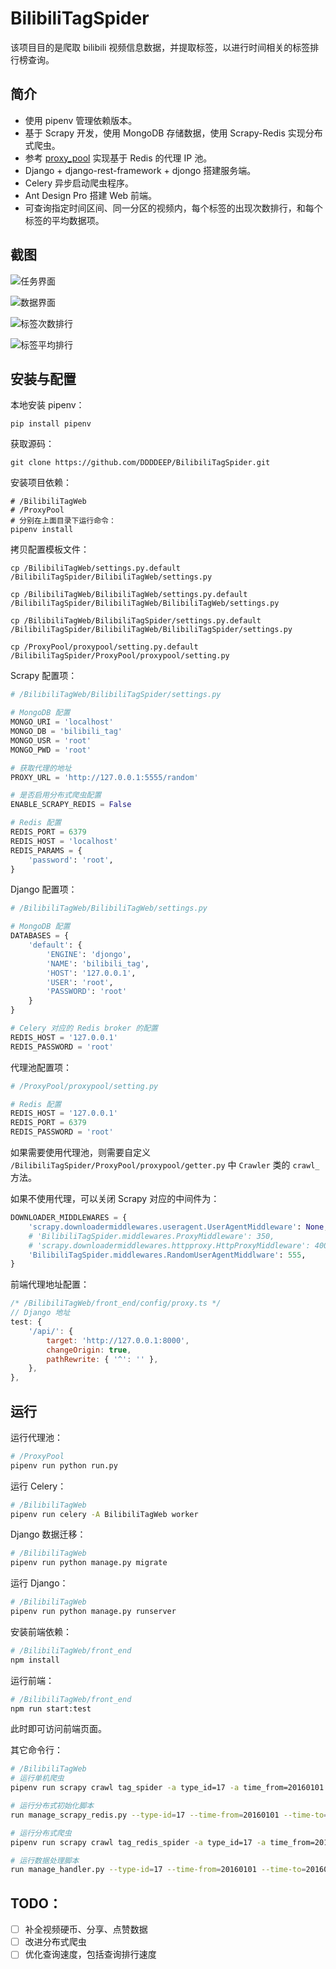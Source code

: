 # BilibiliTagSpider

该项目目的是爬取 bilibili 视频信息数据，并提取标签，以进行时间相关的标签排行榜查询。

## 简介

-   使用 pipenv 管理依赖版本。
-   基于 Scrapy 开发，使用 MongoDB 存储数据，使用 Scrapy-Redis 实现分布式爬虫。
-   参考 [proxy_pool](https://github.com/jhao104/proxy_pool) 实现基于 Redis 的代理 IP 池。
-   Django + django-rest-framework + djongo 搭建服务端。
-   Celery 异步启动爬虫程序。
-   Ant Design Pro 搭建 Web 前端。
-   可查询指定时间区间、同一分区的视频内，每个标签的出现次数排行，和每个标签的平均数据项。

## 截图

![任务界面](./img/task.jpg)

![数据界面](./img/videos.jpg)

![标签次数排行](./img/tag_count.jpg)

![标签平均排行](./img/tag_stat.jpg)

## 安装与配置

本地安装 pipenv：
```shell
pip install pipenv
```

获取源码：
```shell
git clone https://github.com/DDDDEEP/BilibiliTagSpider.git
```

安装项目依赖：
```shell
# /BilibiliTagWeb
# /ProxyPool
# 分别在上面目录下运行命令：
pipenv install
```

拷贝配置模板文件：
```shell
cp /BilibiliTagWeb/settings.py.default /BilibiliTagSpider/BilibiliTagWeb/settings.py

cp /BilibiliTagWeb/BilibiliTagWeb/settings.py.default /BilibiliTagSpider/BilibiliTagWeb/BilibiliTagWeb/settings.py

cp /BilibiliTagWeb/BilibiliTagSpider/settings.py.default /BilibiliTagSpider/BilibiliTagWeb/BilibiliTagSpider/settings.py

cp /ProxyPool/proxypool/setting.py.default /BilibiliTagSpider/ProxyPool/proxypool/setting.py
```

Scrapy 配置项：
```python
# /BilibiliTagWeb/BilibiliTagSpider/settings.py

# MongoDB 配置
MONGO_URI = 'localhost'
MONGO_DB = 'bilibili_tag'
MONGO_USR = 'root'
MONGO_PWD = 'root'

# 获取代理的地址
PROXY_URL = 'http://127.0.0.1:5555/random'

# 是否启用分布式爬虫配置
ENABLE_SCRAPY_REDIS = False

# Redis 配置
REDIS_PORT = 6379
REDIS_HOST = 'localhost'
REDIS_PARAMS = {
    'password': 'root',
}
```

Django 配置项：
```python
# /BilibiliTagWeb/BilibiliTagWeb/settings.py

# MongoDB 配置
DATABASES = {
    'default': {
        'ENGINE': 'djongo',
        'NAME': 'bilibili_tag',
        'HOST': '127.0.0.1',
        'USER': 'root',
        'PASSWORD': 'root'
    }
}

# Celery 对应的 Redis broker 的配置
REDIS_HOST = '127.0.0.1'
REDIS_PASSWORD = 'root'
```

代理池配置项：
```python
# /ProxyPool/proxypool/setting.py

# Redis 配置
REDIS_HOST = '127.0.0.1'
REDIS_PORT = 6379
REDIS_PASSWORD = 'root'
```

如果需要使用代理池，则需要自定义 `/BilibiliTagSpider/ProxyPool/proxypool/getter.py` 中 `Crawler` 类的 `crawl_` 方法。

如果不使用代理，可以关闭 Scrapy 对应的中间件为：
```python
DOWNLOADER_MIDDLEWARES = {
    'scrapy.downloadermiddlewares.useragent.UserAgentMiddleware': None,
    # 'BilibiliTagSpider.middlewares.ProxyMiddleware': 350,
    # 'scrapy.downloadermiddlewares.httpproxy.HttpProxyMiddleware': 400,
    'BilibiliTagSpider.middlewares.RandomUserAgentMiddlware': 555,
}
```

前端代理地址配置：
```javascript
/* /BilibiliTagWeb/front_end/config/proxy.ts */
// Django 地址
test: {
    '/api/': {
        target: 'http://127.0.0.1:8000',
        changeOrigin: true,
        pathRewrite: { '^': '' },
    },
},
```
## 运行

运行代理池：
```bash
# /ProxyPool
pipenv run python run.py
```

运行 Celery：
```bash
# /BilibiliTagWeb
pipenv run celery -A BilibiliTagWeb worker
```

Django 数据迁移：
```bash
# /BilibiliTagWeb
pipenv run python manage.py migrate
```

运行 Django：
```bash
# /BilibiliTagWeb
pipenv run python manage.py runserver
```

安装前端依赖：
```bash
# /BilibiliTagWeb/front_end
npm install
```

运行前端：
```bash
# /BilibiliTagWeb/front_end
npm run start:test
```

此时即可访问前端页面。

其它命令行：
```bash
# /BilibiliTagWeb
# 运行单机爬虫
pipenv run scrapy crawl tag_spider -a type_id=17 -a time_from=20160101 -a time_to=20160101

# 运行分布式初始化脚本
run manage_scrapy_redis.py --type-id=17 --time-from=20160101 --time-to=20160101

# 运行分布式爬虫
pipenv run scrapy crawl tag_redis_spider -a type_id=17 -a time_from=20160101 -a time_to=20160101

# 运行数据处理脚本
run manage_handler.py --type-id=17 --time-from=20160101 --time-to=20160101
```

## TODO：

-   [ ] 补全视频硬币、分享、点赞数据
-   [ ] 改进分布式爬虫
-   [ ] 优化查询速度，包括查询排行速度
